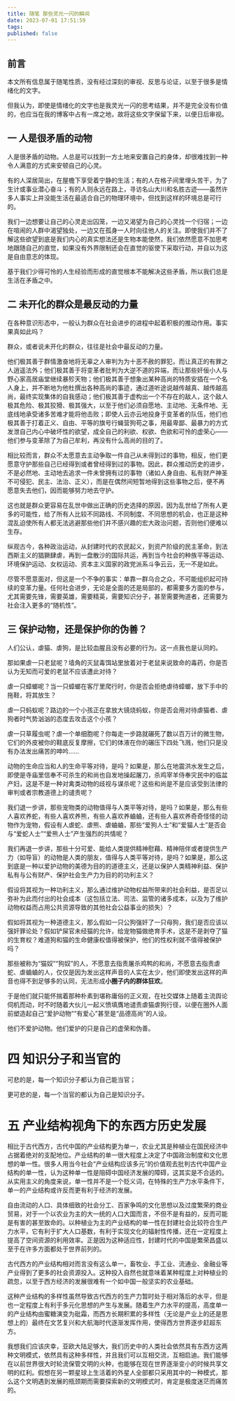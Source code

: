 ```yaml
---
title: 随笔 那些灵光一闪的瞬间
date: 2023-07-01 17:51:59
tags:
published: false
---
```


## 前言

本文所有信息属于随笔性质，没有经过深刻的审视、反思与论证，以至于很多是情绪化的文字。

但我认为，即使是情绪化的文字也是我灵光一闪的思考结果，并不是完全没有价值的，也应当在我的博客中占有一席之地，故将这些文字保留下来，以便日后审视。

## 一 人是很矛盾的动物

人是很矛盾的动物。人总是可以找到一方土地来安置自己的身体，却很难找到一种令人满意的方式来安顿自己的心灵。

有的人深居简出，在屋檐下享受着宁静的生活；有的人在格子间里埋头苦干，为了生计或事业潜心奋斗；有的人则永远在路上，寻访名山大川和名胜古迹——虽然许多人事实上并没能生活在最适合自己的物理环境中，但找到这样的环境总是可行的。

我们一边想要让自己的心灵走出囚笼，一边又渴望为自己的心灵找一个归宿；一边在喧闹的人群中渴望独处，一边又在孤身一人时向往他人的关注。即使我们并不了解这些欲望到底是我们内心的真实想法还是生物本能使然，我们依然愿意不加思考地跟随自己的直觉，如果没有外界限制还会在直觉的驱使下采取行动，并自以为这是自由意志的体现。

基于我们少得可怜的人生经验而形成的直觉根本不能解决这些矛盾，所以我们总是生活在矛盾之中。

## 二 未开化的群众是最反动的力量

在各种意识形态中，一般认为群众在社会进步的进程中起着积极的推动作用。事实果真如此吗？

群众，或者说未开化的群众，往往是社会中最反动的力量。

他们极其善于群情激奋地将无辜之人审判为为十恶不赦的罪犯，而让真正的有罪之人逍遥法外；他们极其善于将变革者批判为大逆不道的异端，而让那些奸佞小人与野心家高居庙堂继续暴殄天物；他们极其善于想象出某种高尚的特质安插在一个名人身上，并不断地为他杜撰出各种高尚的事迹，通过道听途说越传越真、越传越高尚，最终实现集体的自我感动；他们极其善于虚构出一个不存在的敌人，这个敌人极其危险、极其狡猾、极其强大，以至于他们必须自愿地、主动地、无条件地、无底线地承受诸多苦难才能将他击败；即使人云亦云地投身于变革者的队伍，他们也极其善于打着正义、自由、平等的旗号行蝇营狗苟之事，用最卑鄙、最暴力的方式发泄自己内心中破坏性的欲望，成全自己的利欲、权欲、色欲和可怜的虚荣心——他们参与变革除了为自己牟利，再没有什么高尚的目的了。

相比较而言，群众不太愿意去主动争取一件自己从未得到过的事物，相反，他们更愿意守护那些自己已经得到或者曾经得到过的事物。因此，群众推动历史的进步，不是必然地、主动地去追求一件未曾拥有过的事物（诸如人身自由、私有财产神圣不可侵犯、民主、法治、正义），而是在偶然间短暂地得到这些事物之后，便不再愿意失去他们，因而能够努力地去守护。

这也就是群众更容易在乱世中做出正确的历史选择的原因，因为乱世给了所有人更多的可能性，给了所有人比较不同路线、不同制度、不同思想的机会，也正是这种混乱迫使所有人都无法逃避那些他们并不感兴趣的宏大政治问题，否则他们便难以生存。

纵观古今，各种政治运动，从封建时代的农民起义，到资产阶级的民主革命，到法西斯主义的猖獗肆虐，再到一盘散沙的国际共运，再到当今社会的种族平等运动、环境保护运动、女权运动、资本主义国家的政党派系斗争云云，无一不是如此。

尽管不愿意面对，但这是一个不争的事实：单靠一群乌合之众，不可能组织起可持续的变革力量。任何社会进步，无论是全面的还是局部的，都需要多方面的参与，尤其需要先锋，需要英雄，需要精英，需要知识分子，甚至需要殉道者，还需要为社会注入更多的“随机性”。

## 三 保护动物，还是保护你的伪善？

人们公认，虐猫、虐狗，是比较血腥且没有必要的行为。这一点我也是认同的。

那如果虐一只老鼠呢？墙角的灭鼠毒饵站里放着对于老鼠来说致命的毒药，你是否认为无知而可爱的老鼠不应该遭此对待？

虐一只蟑螂呢？当一只蟑螂在客厅里爬行时，你是否会拒绝虐待蟑螂，放下手中的拖鞋，将其放生？

虐一只蚂蚁呢？路边的一个小孩正在拿放大镜烧蚂蚁，你是否会用对待虐猫者、虐狗者时气势汹汹的态度去攻击这个小孩？

虐一只草履虫呢？虐一个单细胞呢？你每走一步路就碾死了数以百万计的微生物，它们的外皮被你的鞋底反复摩擦，它们的体液在你的碾压下四处飞溅，他们只是没有办法发出痛苦的呻吟……

动物的生命应当和人的生命平等对待，是吗？如果是，那么在地震洪水发生之后，即使是寺庙里信奉不可杀生的和尚也自发地操起屠刀，杀鸡宰羊侍奉灾民中的临盆产妇，这是不是一种对禽类动物的歧视与谋杀呢？这些和尚是不是应该受到法律的审判或者宗教道德上的谴责呢？

我们退一步讲，那些宠物类的动物值得与人类平等对待，是吗？如果是，那么有些人喜欢养蛇，有些人喜欢养熊，有些人喜欢养蛐蛐，还有些人喜欢养奇奇怪怪的动物作为宠物，假设有人虐蛇、虐熊、虐蛐蛐，那些“爱狗人士”和“爱猫人士”是否会与“爱蛇人士”“爱熊人士”产生强烈的共情呢？

我们再退一步讲，那些十分可爱、能给人类提供精神慰藉、精神陪伴或者提供生产力（如导盲）的动物是人类的朋友，值得与人类平等对待，是吗？如果是，那么这到底是一种以爱护动物的美德为目的的道德主义，还是以保护人类精神利益、保护私有与公有财产、保护社会生产力为目的的功利主义？

假设将其视为一种功利主义，那么通过维护动物权益所带来的社会利益，是否足以弥补为此而付出的社会成本（这包括立法、司法、监管的诸多成本，以及为了维护动物权益而占用公共资源导致的其他社会公益事业的损失）？

假如将其视为一种道德主义，那么假如一只公狗强奸了一只母狗，我们是否应该以强奸罪论处？假如铲屎官未经猫的允许，给宠物猫做绝育手术，这是不是剥夺了猫的生育权？难道狗和猫的生命健康权值得被保护，他们的性权利就不值得被保护吗？

那些被称为“猫奴”“狗奴”的人，不愿意去指责屠杀鸡鸭的和尚，不愿意去指责虐蛇、虐蛐蛐的人，仅仅是因为发出这样声音的人实在太少，他们即使发出这样的声音也得不到足够多的认同，无法形成**小圈子内的群体狂欢**。

于是他们就只能怀揣着那种朴素到堪称庸俗的正义观，在社交媒体上随着主流舆论伺机而动，时不时随着大伙儿一起义愤填膺地谴责虐猫虐狗行径，以便在圈外人面前塑造起自己“爱护动物”“有爱心”甚至是“品德高尚”的人设。

他们不爱护动物。他们爱护的只是自己的虚荣和伪善。

# 四 知识分子和当官的

可悲的是，每一个知识分子都认为自己能当官；

更可悲的是，每一个当官的都认为自己是知识分子。

# 五 产业结构视角下的东西方历史发展

相比于古代西方，古代中国的产业结构更为单一，农业尤其是种植业在国民经济中占据着绝对的支配地位。产业结构的单一很大程度上决定了中国政治制度和文化思想的单一性。很多人用当今社会“产业结构应该多元”的价值观去批判古代中国产业结构的单一性，认为这种单一性是阻碍中国经济发展的障碍，这其实是不合适的。从实用主义的角度来说，单一性并不是一个贬义词，在特殊的生产力水平条件下，单一的产业结构或许反而更有利于经济的发展。

自由流动的人口、具体细致的社会分工、百家争鸣的文化思想以及过度繁荣的商业贸易，对于一个以农业为主的大一统的人口大国而言，不但不是有益的，反而可能是有害的甚至致命的。以种植业为主的产业结构的单一性在封建社会比较符合生产力水平，它有利于扩大人口基数，有利于实现文化的辐射性传播，还在一定程度上提高了空间资源的利用效率。正是因为这种适应性，封建时代的中国是繁荣昌盛以至于在许多方面都处于世界前列的。

古代西方的产业结构相对而言没有这么单一，畜牧业、手工业、流通业、金融业等产业得到了更多的社会资源投入。这种投入自然也就意味着某种程度上对种植业的疏忽，以至于西方经济的发展很难有一个如中国一般坚实的农业基础。

这种产业结构的多样性虽然导致古代西方的生产力暂时处于相对落后的水平，但是也一定程度上有利于多元化思想的产生与发展。随着生产力水平的提高，高度单一的产业结构由蜜糖演变为砒霜，而西方长期积累的多样性（无论是产业上的还是思想上的）最终在文艺复兴和大航海时代逐渐发挥作用，使得西方世界逐步赶超东方。

我想我们应该庆幸，亚欧大陆足够大，我们历史中的人类社会依然具有东西方这两种文明模式，依然具有这种多样性，并且我们可以互相交流，互相启迪。我们能够在以前世界很大时轮流保管文明的火种，也能够在现在世界逐渐变小的时候共享文明的红利。假想在另一颗星球上生活着的外星人全部都只采用其中的一种模式，那么这个文明遇到发展的瓶颈期而需要探索新的文明模式时，肯定是极度迷茫而痛苦的。
